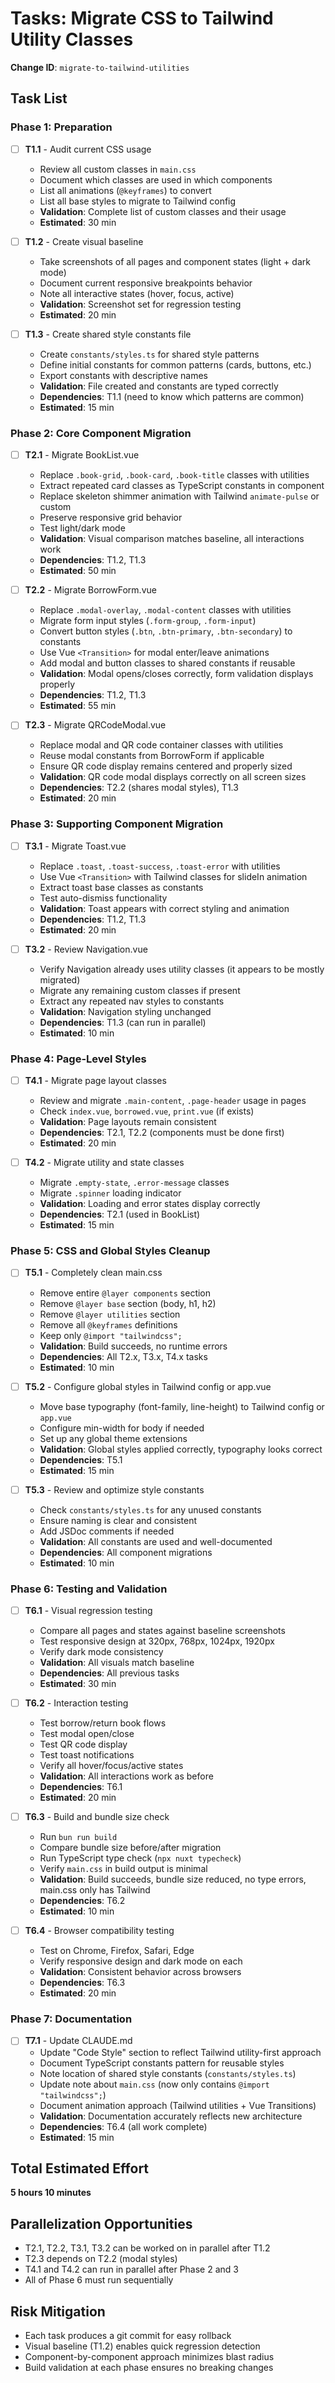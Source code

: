 # Tasks: Migrate CSS to Tailwind Utility Classes

**Change ID**: `migrate-to-tailwind-utilities`

## Task List

### Phase 1: Preparation
- [ ] **T1.1** - Audit current CSS usage
  - Review all custom classes in `main.css`
  - Document which classes are used in which components
  - List all animations (`@keyframes`) to convert
  - List all base styles to migrate to Tailwind config
  - **Validation**: Complete list of custom classes and their usage
  - **Estimated**: 30 min

- [ ] **T1.2** - Create visual baseline
  - Take screenshots of all pages and component states (light + dark mode)
  - Document current responsive breakpoints behavior
  - Note all interactive states (hover, focus, active)
  - **Validation**: Screenshot set for regression testing
  - **Estimated**: 20 min

- [ ] **T1.3** - Create shared style constants file
  - Create `constants/styles.ts` for shared style patterns
  - Define initial constants for common patterns (cards, buttons, etc.)
  - Export constants with descriptive names
  - **Validation**: File created and constants are typed correctly
  - **Dependencies**: T1.1 (need to know which patterns are common)
  - **Estimated**: 15 min

### Phase 2: Core Component Migration
- [ ] **T2.1** - Migrate BookList.vue
  - Replace `.book-grid`, `.book-card`, `.book-title` classes with utilities
  - Extract repeated card classes as TypeScript constants in component
  - Replace skeleton shimmer animation with Tailwind `animate-pulse` or custom
  - Preserve responsive grid behavior
  - Test light/dark mode
  - **Validation**: Visual comparison matches baseline, all interactions work
  - **Dependencies**: T1.2, T1.3
  - **Estimated**: 50 min

- [ ] **T2.2** - Migrate BorrowForm.vue
  - Replace `.modal-overlay`, `.modal-content` classes with utilities
  - Migrate form input styles (`.form-group`, `.form-input`)
  - Convert button styles (`.btn`, `.btn-primary`, `.btn-secondary`) to constants
  - Use Vue `<Transition>` for modal enter/leave animations
  - Add modal and button classes to shared constants if reusable
  - **Validation**: Modal opens/closes correctly, form validation displays properly
  - **Dependencies**: T1.2, T1.3
  - **Estimated**: 55 min

- [ ] **T2.3** - Migrate QRCodeModal.vue
  - Replace modal and QR code container classes with utilities
  - Reuse modal constants from BorrowForm if applicable
  - Ensure QR code display remains centered and properly sized
  - **Validation**: QR code modal displays correctly on all screen sizes
  - **Dependencies**: T2.2 (shares modal styles), T1.3
  - **Estimated**: 20 min

### Phase 3: Supporting Component Migration
- [ ] **T3.1** - Migrate Toast.vue
  - Replace `.toast`, `.toast-success`, `.toast-error` with utilities
  - Use Vue `<Transition>` with Tailwind classes for slideIn animation
  - Extract toast base classes as constants
  - Test auto-dismiss functionality
  - **Validation**: Toast appears with correct styling and animation
  - **Dependencies**: T1.2, T1.3
  - **Estimated**: 20 min

- [ ] **T3.2** - Review Navigation.vue
  - Verify Navigation already uses utility classes (it appears to be mostly migrated)
  - Migrate any remaining custom classes if present
  - Extract any repeated nav styles to constants
  - **Validation**: Navigation styling unchanged
  - **Dependencies**: T1.3 (can run in parallel)
  - **Estimated**: 10 min

### Phase 4: Page-Level Styles
- [ ] **T4.1** - Migrate page layout classes
  - Review and migrate `.main-content`, `.page-header` usage in pages
  - Check `index.vue`, `borrowed.vue`, `print.vue` (if exists)
  - **Validation**: Page layouts remain consistent
  - **Dependencies**: T2.1, T2.2 (components must be done first)
  - **Estimated**: 20 min

- [ ] **T4.2** - Migrate utility and state classes
  - Migrate `.empty-state`, `.error-message` classes
  - Migrate `.spinner` loading indicator
  - **Validation**: Loading and error states display correctly
  - **Dependencies**: T2.1 (used in BookList)
  - **Estimated**: 15 min

### Phase 5: CSS and Global Styles Cleanup
- [ ] **T5.1** - Completely clean main.css
  - Remove entire `@layer components` section
  - Remove `@layer base` section (body, h1, h2)
  - Remove `@layer utilities` section
  - Remove all `@keyframes` definitions
  - Keep only `@import "tailwindcss";`
  - **Validation**: Build succeeds, no runtime errors
  - **Dependencies**: All T2.x, T3.x, T4.x tasks
  - **Estimated**: 10 min

- [ ] **T5.2** - Configure global styles in Tailwind config or app.vue
  - Move base typography (font-family, line-height) to Tailwind config or `app.vue`
  - Configure min-width for body if needed
  - Set up any global theme extensions
  - **Validation**: Global styles applied correctly, typography looks correct
  - **Dependencies**: T5.1
  - **Estimated**: 15 min

- [ ] **T5.3** - Review and optimize style constants
  - Check `constants/styles.ts` for any unused constants
  - Ensure naming is clear and consistent
  - Add JSDoc comments if needed
  - **Validation**: All constants are used and well-documented
  - **Dependencies**: All component migrations
  - **Estimated**: 10 min

### Phase 6: Testing and Validation
- [ ] **T6.1** - Visual regression testing
  - Compare all pages and states against baseline screenshots
  - Test responsive design at 320px, 768px, 1024px, 1920px
  - Verify dark mode consistency
  - **Validation**: All visuals match baseline
  - **Dependencies**: All previous tasks
  - **Estimated**: 30 min

- [ ] **T6.2** - Interaction testing
  - Test borrow/return book flows
  - Test modal open/close
  - Test QR code display
  - Test toast notifications
  - Verify all hover/focus/active states
  - **Validation**: All interactions work as before
  - **Dependencies**: T6.1
  - **Estimated**: 20 min

- [ ] **T6.3** - Build and bundle size check
  - Run `bun run build`
  - Compare bundle size before/after migration
  - Run TypeScript type check (`npx nuxt typecheck`)
  - Verify `main.css` in build output is minimal
  - **Validation**: Build succeeds, bundle size reduced, no type errors, main.css only has Tailwind
  - **Dependencies**: T6.2
  - **Estimated**: 10 min

- [ ] **T6.4** - Browser compatibility testing
  - Test on Chrome, Firefox, Safari, Edge
  - Verify responsive design and dark mode on each
  - **Validation**: Consistent behavior across browsers
  - **Dependencies**: T6.3
  - **Estimated**: 20 min

### Phase 7: Documentation
- [ ] **T7.1** - Update CLAUDE.md
  - Update "Code Style" section to reflect Tailwind utility-first approach
  - Document TypeScript constants pattern for reusable styles
  - Note location of shared style constants (`constants/styles.ts`)
  - Update note about `main.css` (now only contains `@import "tailwindcss";`)
  - Document animation approach (Tailwind utilities + Vue Transitions)
  - **Validation**: Documentation accurately reflects new architecture
  - **Dependencies**: T6.4 (all work complete)
  - **Estimated**: 15 min

## Total Estimated Effort
**5 hours 10 minutes**

## Parallelization Opportunities
- T2.1, T2.2, T3.1, T3.2 can be worked on in parallel after T1.2
- T2.3 depends on T2.2 (modal styles)
- T4.1 and T4.2 can run in parallel after Phase 2 and 3
- All of Phase 6 must run sequentially

## Risk Mitigation
- Each task produces a git commit for easy rollback
- Visual baseline (T1.2) enables quick regression detection
- Component-by-component approach minimizes blast radius
- Build validation at each phase ensures no breaking changes
